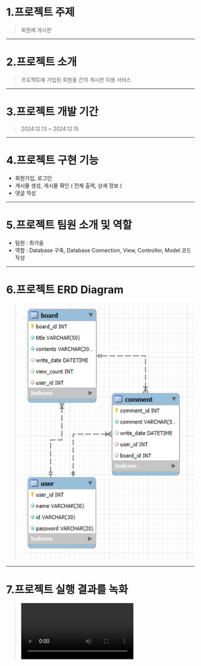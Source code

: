 # 1.프로젝트 주제
> 회원제 게시판

---    

# 2.프로젝트 소개
> 프로젝트에 가입된 회원들 간의 게시판 이용 서비스

---

# 3.프로젝트 개발 기간
> 2024.12.13 ~ 2024.12.15

---

# 4.프로젝트 구현 기능
  - 회원가입, 로그인
  - 게시물 생성, 게시물 확인 ( 전체 출력, 상세 정보 )
  - 댓글 작성

---

# 5.프로젝트 팀원 소개 및 역할
  - 팀원 : 최가을
  - 역할 : Database 구축, Database Connection, View, Controller, Model 코드 작성

---

# 6.프로젝트 ERD Diagram
> ![Database_ERD_Diagram](https://github.com/Choi-Ga-Eul/JavaMiniProject_20241213/blob/main/Database_ERD_Diagram.png)

---

# 7.프로젝트 실행 결과를 녹화
> ![시연 영상](https://github.com/Choi-Ga-Eul/JavaMiniProject_20241213/blob/main/Demonstration%20video%20-%20Clipchamp%EB%A1%9C%20%EC%A0%9C%EC%9E%91.mp4)
